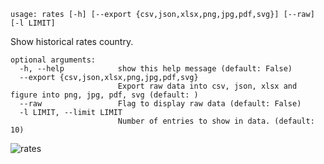 ```
usage: rates [-h] [--export {csv,json,xlsx,png,jpg,pdf,svg}] [--raw] [-l LIMIT]
```
Show historical rates country.
```
optional arguments:
  -h, --help            show this help message (default: False)
  --export {csv,json,xlsx,png,jpg,pdf,svg}
                        Export raw data into csv, json, xlsx and figure into png, jpg, pdf, svg (default: )
  --raw                 Flag to display raw data (default: False)
  -l LIMIT, --limit LIMIT
                        Number of entries to show in data. (default: 10)
```

![rates](https://user-images.githubusercontent.com/18151143/148297759-b4baba6f-3556-4da4-babf-846a9754ab4b.png)

